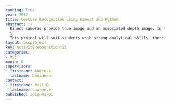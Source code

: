 ```yaml
---
running: True
year: 2012
title: Gesture Recognition using Kinect and Python
abstract: |-
  Kinect cameras provide true image and an associated depth image. In this project the focus will be on data from the Gesture Recognition Challenge for kinect: <http://www.kaggle.com/c/GestureChallenge/>. The student will participate in the challenge using state of the art machine learning techniques with the assistance of the Sheffield Machine Learning group. A gesture recognizer for the Kinect would enable a large range of new interfaces between the human and computer. Software for the project will be written according to the principles of open data science.\
  \
  This project will suit students with strong analytical skills, there will be a focus on linear algebra and probabilistic inference in the software.
layout: bscproject
key: ActivityRecognition:12
categories:
- MSc
month: 0
supervisors:
- firstname: Andreas
  lastname: Damianou
contact:
- firstname: Neil D.
  lastname: Lawrence
published: 2012-01-01
---
```

